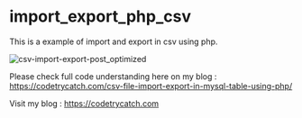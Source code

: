 # import_export_php_csv
This is a example of import and export in csv using php.


![csv-import-export-post_optimized](https://user-images.githubusercontent.com/27802297/75110570-a2195700-5655-11ea-9113-3d256b7b7b5f.png)


Please check full code understanding here on my blog :
https://codetrycatch.com/csv-file-import-export-in-mysql-table-using-php/

Visit my blog : https://codetrycatch.com
